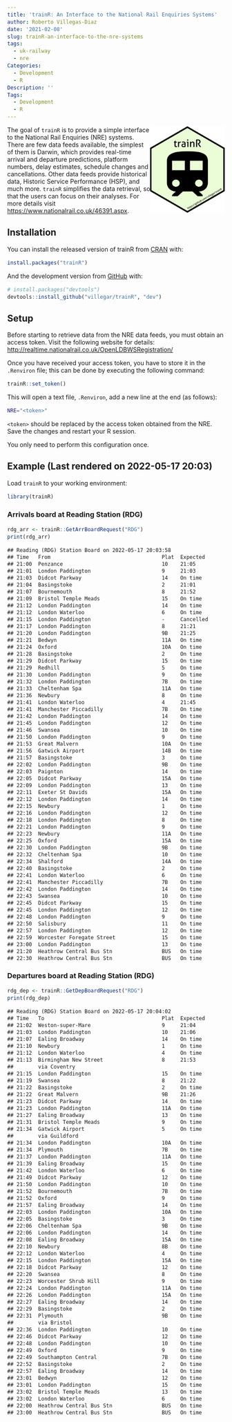 ```yaml
---
title: 'trainR: An Interface to the National Rail Enquiries Systems'
author: Roberto Villegas-Diaz
date: '2021-02-08'
slug: trainR-an-interface-to-the-nre-systems
tags:
  - uk-railway
  - nre
Categories:
  - Development
  - R
Description: ''
Tags:
  - Development
  - R
---
```


<img src="https://raw.githubusercontent.com/villegar/trainR/main/inst/images/logo.png" alt="logo" align="right" height=200px/>

The goal of `trainR` is to provide a simple interface to the 
National Rail Enquiries (NRE) systems. There are few data feeds 
available, the simplest of them is Darwin, which provides real-time 
arrival and departure predictions, platform numbers, delay estimates, 
schedule changes and cancellations. Other data feeds provide historical 
data, Historic Service Performance (HSP), and much more. `trainR` 
simplifies the data retrieval, so that the users can focus on their 
analyses. For more details visit 
https://www.nationalrail.co.uk/46391.aspx.

## Installation

You can install the released version of trainR from [CRAN](https://CRAN.R-project.org) with:

``` r
install.packages("trainR")
```

And the development version from [GitHub](https://github.com/) with:

``` r
# install.packages("devtools")
devtools::install_github("villegar/trainR", "dev")
```

## Setup
Before starting to retrieve data from the NRE data feeds, you must obtain an access token. 
Visit the following website for details: http://realtime.nationalrail.co.uk/OpenLDBWSRegistration/

Once you have received your access token, you have to store it in the `.Renviron` file; this can be 
done by executing the following command:


```r
trainR::set_token()
```

This will open a text file, `.Renviron`, add a new line at the end (as follows):

```bash
NRE="<token>"
```

`<token>` should be replaced by the access token obtained from the NRE. Save the changes and restart 
your R session.

You only need to perform this configuration once.

## Example (Last rendered on 2022-05-17 20:03)

Load `trainR` to your working environment:

```r
library(trainR)
```

### Arrivals board at Reading Station (RDG)


```r
rdg_arr <- trainR::GetArrBoardRequest("RDG")
print(rdg_arr)
```

```
## Reading (RDG) Station Board on 2022-05-17 20:03:58
## Time   From                                    Plat  Expected
## 21:00  Penzance                                10    21:05
## 21:01  London Paddington                       9     21:03
## 21:03  Didcot Parkway                          14    On time
## 21:04  Basingstoke                             2     21:01
## 21:07  Bournemouth                             8     21:52
## 21:09  Bristol Temple Meads                    15    On time
## 21:12  London Paddington                       14    On time
## 21:12  London Waterloo                         6     On time
## 21:15  London Paddington                       -     Cancelled
## 21:17  London Paddington                       8     21:21
## 21:20  London Paddington                       9B    21:25
## 21:21  Bedwyn                                  11A   On time
## 21:24  Oxford                                  10A   On time
## 21:28  Basingstoke                             2     On time
## 21:29  Didcot Parkway                          15    On time
## 21:29  Redhill                                 5     On time
## 21:30  London Paddington                       9     On time
## 21:32  London Paddington                       7B    On time
## 21:33  Cheltenham Spa                          11A   On time
## 21:36  Newbury                                 8     On time
## 21:41  London Waterloo                         4     21:45
## 21:41  Manchester Piccadilly                   7B    On time
## 21:42  London Paddington                       14    On time
## 21:45  London Paddington                       12    On time
## 21:46  Swansea                                 10    On time
## 21:50  London Paddington                       9     On time
## 21:53  Great Malvern                           10A   On time
## 21:56  Gatwick Airport                         14B   On time
## 21:57  Basingstoke                             3     On time
## 22:02  London Paddington                       9B    On time
## 22:03  Paignton                                14    On time
## 22:05  Didcot Parkway                          15A   On time
## 22:09  London Paddington                       13    On time
## 22:11  Exeter St Davids                        15A   On time
## 22:12  London Paddington                       14    On time
## 22:15  Newbury                                 1     On time
## 22:16  London Paddington                       12    On time
## 22:18  London Paddington                       8     On time
## 22:21  London Paddington                       9     On time
## 22:23  Newbury                                 11A   On time
## 22:25  Oxford                                  15A   On time
## 22:30  London Paddington                       9B    On time
## 22:32  Cheltenham Spa                          10    On time
## 22:34  Shalford                                14A   On time
## 22:40  Basingstoke                             2     On time
## 22:41  London Waterloo                         6     On time
## 22:41  Manchester Piccadilly                   7B    On time
## 22:42  London Paddington                       14    On time
## 22:43  Swansea                                 10    On time
## 22:45  Didcot Parkway                          15    On time
## 22:45  London Paddington                       12    On time
## 22:48  London Paddington                       9     On time
## 22:50  Salisbury                               11    On time
## 22:57  London Paddington                       12    On time
## 22:59  Worcester Foregate Street               15    On time
## 23:00  London Paddington                       13    On time
## 21:20  Heathrow Central Bus Stn                BUS   On time
## 22:30  Heathrow Central Bus Stn                BUS   On time
```

### Departures board at Reading Station (RDG)


```r
rdg_dep <- trainR::GetDepBoardRequest("RDG")
print(rdg_dep)
```

```
## Reading (RDG) Station Board on 2022-05-17 20:04:02
## Time   To                                      Plat  Expected
## 21:02  Weston-super-Mare                       9     21:04
## 21:03  London Paddington                       10    21:06
## 21:07  Ealing Broadway                         14    On time
## 21:10  Newbury                                 1     On time
## 21:12  London Waterloo                         4     On time
## 21:13  Birmingham New Street                   8     21:53
##        via Coventry                            
## 21:15  London Paddington                       15    On time
## 21:19  Swansea                                 8     21:22
## 21:22  Basingstoke                             2     On time
## 21:22  Great Malvern                           9B    21:26
## 21:23  Didcot Parkway                          14    On time
## 21:23  London Paddington                       11A   On time
## 21:27  Ealing Broadway                         13    On time
## 21:31  Bristol Temple Meads                    9     On time
## 21:34  Gatwick Airport                         5     On time
##        via Guildford                           
## 21:34  London Paddington                       10A   On time
## 21:34  Plymouth                                7B    On time
## 21:37  London Paddington                       11A   On time
## 21:39  Ealing Broadway                         15    On time
## 21:42  London Waterloo                         6     On time
## 21:49  Didcot Parkway                          12    On time
## 21:50  London Paddington                       10    On time
## 21:52  Bournemouth                             7B    On time
## 21:52  Oxford                                  9     On time
## 21:57  Ealing Broadway                         14    On time
## 22:03  London Paddington                       10A   On time
## 22:05  Basingstoke                             3     On time
## 22:06  Cheltenham Spa                          9B    On time
## 22:06  London Paddington                       14    On time
## 22:08  Ealing Broadway                         15A   On time
## 22:10  Newbury                                 8B    On time
## 22:12  London Waterloo                         4     On time
## 22:15  London Paddington                       15A   On time
## 22:18  Didcot Parkway                          12    On time
## 22:20  Swansea                                 8     On time
## 22:23  Worcester Shrub Hill                    9     On time
## 22:24  London Paddington                       11A   On time
## 22:26  London Paddington                       15A   On time
## 22:27  Ealing Broadway                         14    On time
## 22:29  Basingstoke                             2     On time
## 22:31  Plymouth                                9B    On time
##        via Bristol                             
## 22:36  London Paddington                       10    On time
## 22:46  Didcot Parkway                          12    On time
## 22:48  London Paddington                       10    On time
## 22:49  Oxford                                  9     On time
## 22:49  Southampton Central                     7B    On time
## 22:52  Basingstoke                             2     On time
## 22:57  Ealing Broadway                         14    On time
## 23:01  Bedwyn                                  12    On time
## 23:01  London Paddington                       15    On time
## 23:02  Bristol Temple Meads                    13    On time
## 23:02  London Waterloo                         6     On time
## 22:00  Heathrow Central Bus Stn                BUS   On time
## 23:00  Heathrow Central Bus Stn                BUS   On time
```
